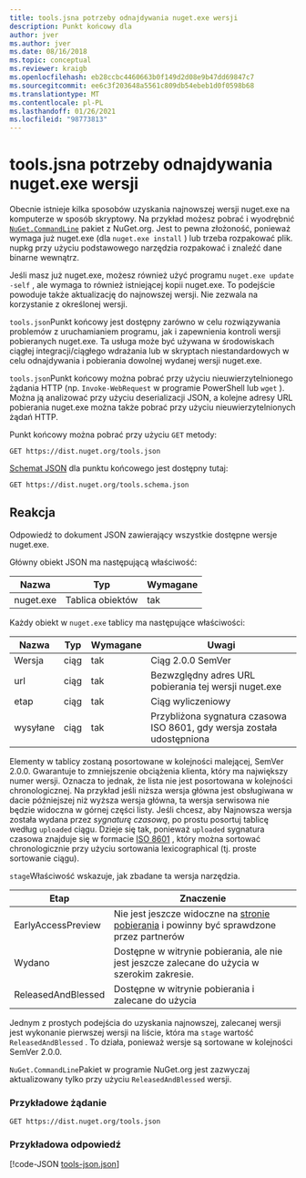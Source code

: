 ```yaml
---
title: tools.jsna potrzeby odnajdywania nuget.exe wersji
description: Punkt końcowy dla
author: jver
ms.author: jver
ms.date: 08/16/2018
ms.topic: conceptual
ms.reviewer: kraigb
ms.openlocfilehash: eb28ccbc4460663b0f149d2d08e9b47dd69847c7
ms.sourcegitcommit: ee6c3f203648a5561c809db54ebeb1d0f0598b68
ms.translationtype: MT
ms.contentlocale: pl-PL
ms.lasthandoff: 01/26/2021
ms.locfileid: "98773813"
---
```

# <a name="toolsjson-for-discovering-nugetexe-versions"></a>tools.jsna potrzeby odnajdywania nuget.exe wersji

Obecnie istnieje kilka sposobów uzyskania najnowszej wersji nuget.exe na komputerze w sposób skryptowy. Na przykład możesz pobrać i wyodrębnić [`NuGet.CommandLine`](https://www.nuget.org/packages/NuGet.CommandLine/) pakiet z NuGet.org. Jest to pewna złożoność, ponieważ wymaga już nuget.exe (dla `nuget.exe install` ) lub trzeba rozpakować plik. nupkg przy użyciu podstawowego narzędzia rozpakować i znaleźć dane binarne wewnątrz.

Jeśli masz już nuget.exe, możesz również użyć programu `nuget.exe update -self` , ale wymaga to również istniejącej kopii nuget.exe. To podejście powoduje także aktualizację do najnowszej wersji. Nie zezwala na korzystanie z określonej wersji.

`tools.json`Punkt końcowy jest dostępny zarówno w celu rozwiązywania problemów z uruchamianiem programu, jak i zapewnienia kontroli wersji pobieranych nuget.exe. Ta usługa może być używana w środowiskach ciągłej integracji/ciągłego wdrażania lub w skryptach niestandardowych w celu odnajdywania i pobierania dowolnej wydanej wersji nuget.exe.

`tools.json`Punkt końcowy można pobrać przy użyciu nieuwierzytelnionego żądania HTTP (np. `Invoke-WebRequest` w programie PowerShell lub `wget` ). Można ją analizować przy użyciu deserializacji JSON, a kolejne adresy URL pobierania nuget.exe można także pobrać przy użyciu nieuwierzytelnionych żądań HTTP.

Punkt końcowy można pobrać przy użyciu `GET` metody:

```
GET https://dist.nuget.org/tools.json
```

[Schemat JSON](https://json-schema.org/) dla punktu końcowego jest dostępny tutaj:

```
GET https://dist.nuget.org/tools.schema.json
```

## <a name="response"></a>Reakcja

Odpowiedź to dokument JSON zawierający wszystkie dostępne wersje nuget.exe.

Główny obiekt JSON ma następującą właściwość:

Nazwa      | Typ             | Wymagane
--------- | ---------------- | --------
nuget.exe | Tablica obiektów | tak

Każdy obiekt w `nuget.exe` tablicy ma następujące właściwości:

Nazwa     | Typ   | Wymagane | Uwagi
-------- | ------ | -------- | -----
Wersja  | ciąg | tak      | Ciąg 2.0.0 SemVer
url      | ciąg | tak      | Bezwzględny adres URL pobierania tej wersji nuget.exe
etap    | ciąg | tak      | Ciąg wyliczeniowy
wysyłane | ciąg | tak      | Przybliżona sygnatura czasowa ISO 8601, gdy wersja została udostępniona

Elementy w tablicy zostaną posortowane w kolejności malejącej, SemVer 2.0.0. Gwarantuje to zmniejszenie obciążenia klienta, który ma największy numer wersji. Oznacza to jednak, że lista nie jest posortowana w kolejności chronologicznej. Na przykład jeśli niższa wersja główna jest obsługiwana w dacie późniejszej niż wyższa wersja główna, ta wersja serwisowa nie będzie widoczna w górnej części listy. Jeśli chcesz, aby Najnowsza wersja została wydana przez *sygnaturę czasową*, po prostu posortuj tablicę według `uploaded` ciągu. Dzieje się tak, ponieważ `uploaded` sygnatura czasowa znajduje się w formacie [ISO 8601](https://www.iso.org/iso-8601-date-and-time-format.html) , który można sortować chronologicznie przy użyciu sortowania lexicographical (tj. proste sortowanie ciągu).

`stage`Właściwość wskazuje, jak zbadane ta wersja narzędzia. 

Etap              | Znaczenie
------------------ | ------
EarlyAccessPreview | Nie jest jeszcze widoczne na [stronie pobierania](https://www.nuget.org/downloads) i powinny być sprawdzone przez partnerów
Wydano           | Dostępne w witrynie pobierania, ale nie jest jeszcze zalecane do użycia w szerokim zakresie.
ReleasedAndBlessed | Dostępne w witrynie pobierania i zalecane do użycia

Jednym z prostych podejścia do uzyskania najnowszej, zalecanej wersji jest wykonanie pierwszej wersji na liście, która ma `stage` wartość `ReleasedAndBlessed` . To działa, ponieważ wersje są sortowane w kolejności SemVer 2.0.0.

`NuGet.CommandLine`Pakiet w programie NuGet.org jest zazwyczaj aktualizowany tylko przy użyciu `ReleasedAndBlessed` wersji.

### <a name="sample-request"></a>Przykładowe żądanie

```
GET https://dist.nuget.org/tools.json
```

### <a name="sample-response"></a>Przykładowa odpowiedź

[!code-JSON [tools-json.json](./_data/tools-json.json)]
